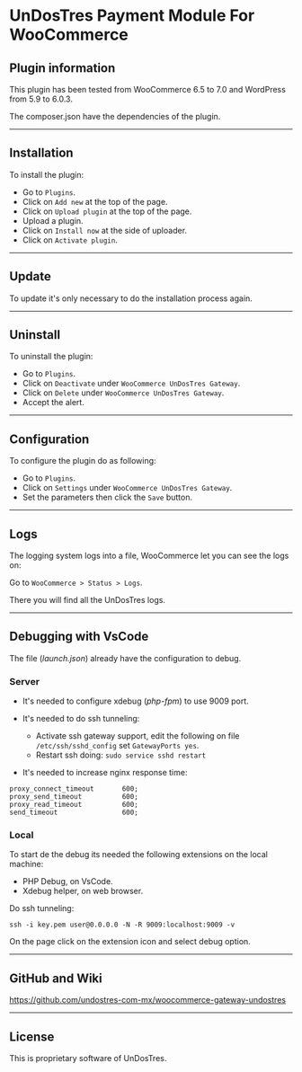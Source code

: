 # UnDosTres Payment Module For WooCommerce

## Plugin information

This plugin has been tested from WooCommerce 6.5 to 7.0 and WordPress from 5.9 to 6.0.3.

The composer.json have the dependencies of the plugin.

---

## Installation

To install the plugin:

- Go to `Plugins`.
- Click on `Add new` at the top of the page.
- Click on `Upload plugin` at the top of the page.
- Upload a plugin.
- Click on `Install now` at the side of uploader.
- Click on `Activate plugin`.

---

## Update

To update it's only necessary to do the installation process again.

---

## Uninstall

To uninstall the plugin:

- Go to `Plugins`.
- Click on `Deactivate` under `WooCommerce UnDosTres Gateway`.
- Click on `Delete` under `WooCommerce UnDosTres Gateway`.
- Accept the alert.

---

## Configuration

To configure the plugin do as following:

- Go to `Plugins`.
- Click on `Settings` under `WooCommerce UnDosTres Gateway`.
- Set the parameters then click the `Save` button.

---

## Logs

The logging system logs into a file, WooCommerce let you can see the logs on:

Go to `WooCommerce > Status > Logs`.

There you will find all the UnDosTres logs.

---

## Debugging with VsCode

The file (*launch.json*) already have the configuration to debug.

### Server

- It's needed to configure xdebug (*php-fpm*) to use 9009 port.

- It's needed to do ssh tunneling:
    - Activate ssh gateway support, edit the following on file `/etc/ssh/sshd_config` set `GatewayPorts yes`.
    - Restart ssh doing: `sudo service sshd restart`

- It's needed to increase nginx response time:

```
proxy_connect_timeout       600;
proxy_send_timeout          600;
proxy_read_timeout          600;
send_timeout                600;
```

### Local

To start de the debug its needed the following extensions on the local machine:

- PHP Debug, on VsCode.
- Xdebug helper, on web browser.

Do ssh tunneling:

```
ssh -i key.pem user@0.0.0.0 -N -R 9009:localhost:9009 -v
```

On the page click on the extension icon and select debug option.

---

## GitHub and Wiki

https://github.com/undostres-com-mx/woocommerce-gateway-undostres

---

## License

This is proprietary software of UnDosTres.

